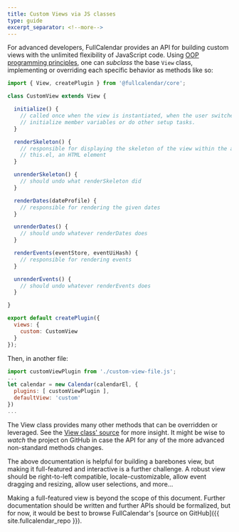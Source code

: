 ```yaml
---
title: Custom Views via JS classes
type: guide
excerpt_separator: <!--more-->
---
```


For advanced developers, FullCalendar provides an API for building custom views with the unlimited flexibility of JavaScript code.<!--more--> Using [OOP programming principles](http://en.wikipedia.org/wiki/Object-oriented_programming), one can *subclass* the base `View` class, implementing or overriding each specific behavior as methods like so:

```js
import { View, createPlugin } from '@fullcalendar/core';

class CustomView extends View {

  initialize() {
    // called once when the view is instantiated, when the user switches to the view.
    // initialize member variables or do other setup tasks.
  }

  renderSkeleton() {
    // responsible for displaying the skeleton of the view within the already-defined
    // this.el, an HTML element
  }

  unrenderSkeleton() {
    // should undo what renderSkeleton did
  }

  renderDates(dateProfile) {
    // responsible for rendering the given dates
  }

  unrenderDates() {
    // should undo whatever renderDates does
  }

  renderEvents(eventStore, eventUiHash) {
    // responsible for rendering events
  }

  unrenderEvents() {
    // should undo whatever renderEvents does
  }

}

export default createPlugin({
  views: {
    custom: CustomView
  }
});
```

Then, in another file:

```js
import customViewPlugin from './custom-view-file.js';
...
let calendar = new Calendar(calendarEl, {
  plugins: [ customViewPlugin ],
  defaultView: 'custom'
})
...
```

The View class provides many other methods that can be overridden or leveraged. See the [View class' source](https://github.com/fullcalendar/fullcalendar/blob/master/packages/core/src/View.ts) for more insight. It might be wise to *watch* the project on GitHub in case the API for any of the more advanced non-standard methods changes.

The above documentation is helpful for building a barebones view, but making it full-featured and interactive is a further challenge. A robust view should be right-to-left compatible, locale-customizable, allow event dragging and resizing, allow user selections, and more...

Making a full-featured view is beyond the scope of this document. Further documentation should be written and further APIs should be formalized, but for now, it would be best to browse FullCalendar's [source on GitHub]({{ site.fullcalendar_repo }}).
